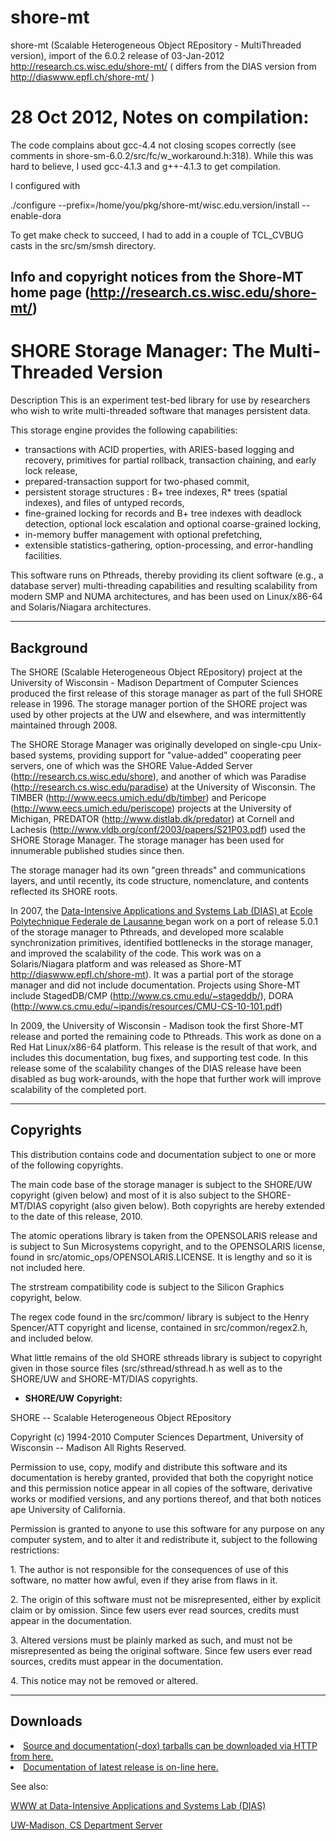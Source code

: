 shore-mt
========

shore-mt (Scalable Heterogeneous Object REpository - MultiThreaded version), import of the 6.0.2 release of 03-Jan-2012  http://research.cs.wisc.edu/shore-mt/ ( differs from the DIAS version from http://diaswww.epfl.ch/shore-mt/ )



28 Oct 2012, Notes on compilation:
==================================

The code complains about gcc-4.4 not closing scopes correctly (see comments in shore-sm-6.0.2/src/fc/w_workaround.h:318).
While this was hard to believe, I used gcc-4.1.3 and g++-4.1.3 to get compilation.

I configured with

./configure --prefix=/home/you/pkg/shore-mt/wisc.edu.version/install --enable-dora

To get make check to succeed, I had to add in a couple of TCL_CVBUG casts in the src/sm/smsh directory.



Info and copyright notices from the Shore-MT home page 
(http://research.cs.wisc.edu/shore-mt/) 
-------------------------------------------------------

<h1>SHORE Storage Manager: The Multi-Threaded Version</h1>

<p>
Description</a></h2>
This is an experiment test-bed library for use by researchers who wish to write multi-threaded software that manages persistent data.<p>
This storage engine provides the following capabilities:<ul>
<li>transactions with ACID properties, with ARIES-based logging and recovery, primitives for partial rollback, transaction chaining, and early lock release,</li><li>prepared-transaction support for two-phased commit,</li><li>persistent storage structures : B+ tree indexes, R* trees (spatial indexes), and files of untyped records,</li><li>fine-grained locking for records and B+ tree indexes with deadlock detection, optional lock escalation and optional coarse-grained locking,</li><li>in-memory buffer management with optional prefetching,</li><li>extensible statistics-gathering, option-processing, and error-handling facilities.</li></ul>
<p>
This software runs on Pthreads, thereby providing its client software (e.g., a database server) multi-threading capabilities and resulting scalability from modern SMP and NUMA architectures, and has been used on Linux/x86-64 and Solaris/Niagara architectures.
<hr>
<h2><a class="anchor" name="Background">
Background</a></h2>
The SHORE (Scalable Heterogeneous Object REpository) project at the University of Wisconsin - Madison Department of Computer Sciences produced the first release of this storage manager as part of the full SHORE release in 1996. The storage manager portion of the SHORE project was used by other projects at the UW and elsewhere, and was intermittently maintained through 2008.<p>
The SHORE Storage Manager was originally developed on single-cpu Unix-based systems, providing support for "value-added" cooperating peer servers, one of which was the SHORE Value-Added Server (<a href="http://research.cs.wisc.edu/shore">http://research.cs.wisc.edu/shore</a>), and another of which was Paradise (<a href="http://research.cs.wisc.edu/paradise">http://research.cs.wisc.edu/paradise</a>) at the University of Wisconsin. The TIMBER (<a href="http://www.eecs.umich.edu/db/timber">http://www.eecs.umich.edu/db/timber</a>) and Pericope (<a href="http://www.eecs.umich.edu/periscope">http://www.eecs.umich.edu/periscope</a>) projects at the University of Michigan, PREDATOR (<a href="http://www.distlab.dk/predator">http://www.distlab.dk/predator</a>) at Cornell and Lachesis (<a href="http://www.vldb.org/conf/2003/papers/S21P03.pdf">http://www.vldb.org/conf/2003/papers/S21P03.pdf</a>) used the SHORE Storage Manager. The storage manager has been used for innumerable published studies since then.<p>
The storage manager had its own "green threads" and communications layers, and until recently, its code structure, nomenclature, and contents reflected its SHORE roots.<p>
In 2007, the 
<A HREF="http://dias.epfl.ch/">
Data-Intensive Applications and Systems Lab (DIAS)
</A>
at 
<A HREF="http://epfl.ch/">
Ecole Polytechnique Federale de Lausanne
</A>
began work on a port of release 5.0.1 of the storage manager to Pthreads, and developed more scalable synchronization primitives, identified bottlenecks in the storage manager, and improved the scalability of the code. This work was on a Solaris/Niagara platform and was released as Shore-MT <a href="http://diaswww.epfl.ch/shore-mt">http://diaswww.epfl.ch/shore-mt</a>). It was a partial port of the storage manager and did not include documentation. Projects using Shore-MT include StagedDB/CMP (<a href="http://www.cs.cmu.edu/~stageddb/">http://www.cs.cmu.edu/~stageddb/</a>), DORA (<a href="http://www.cs.cmu.edu/~ipandis/resources/CMU-CS-10-101.pdf">http://www.cs.cmu.edu/~ipandis/resources/CMU-CS-10-101.pdf</a>)<p>
In 2009, the University of Wisconsin - Madison took the first Shore-MT release and ported the remaining code to Pthreads. This work as done on a Red Hat Linux/x86-64 platform. This release is the result of that work, and includes this documentation, bug fixes, and supporting test code. In this release some of the scalability changes of the DIAS release have been disabled as bug work-arounds, with the hope that further work will improve scalability of the completed port.
<hr>
<h2><a class="anchor" name="Copyrights">
Copyrights</a></h2>
This distribution contains code and documentation subject to one or more of the following copyrights.<p>
The main code base of the storage manager is subject to the SHORE/UW copyright (given below) and most of it is also subject to the SHORE-MT/DIAS copyright (also given below). Both copyrights are hereby extended to the date of this release, 2010.<p>
The atomic operations library is taken from the OPENSOLARIS release and is subject to Sun Microsystems copyright, and to the OPENSOLARIS license, found in src/atomic_ops/OPENSOLARIS.LICENSE. It is lengthy and so it is not included here.<p>
The strstream compatibility code 
is subject to the Silicon Graphics copyright, below.<p>
The regex code 
found in the src/common/ library 
is subject to the Henry Spencer/ATT copyright and license, contained in src/common/regex2.h, 
and included below.<p>
What little remains of the old SHORE sthreads library is subject to copyright given in those source files (src/sthread/sthread.h as well as to the SHORE/UW and SHORE-MT/DIAS copyrights.<p>
<ul>
<li><b>SHORE/UW</b> <b>Copyright:</b> </li></ul>
<p>
SHORE -- Scalable Heterogeneous Object REpository<p>
Copyright (c) 1994-2010 Computer Sciences Department, University of Wisconsin -- Madison All Rights Reserved.<p>
Permission to use, copy, modify and distribute this software and its documentation is hereby granted, provided that both the copyright notice and this permission notice appear in all copies of the software, derivative works or modified versions, and any portions thereof, and that both notices ape University of California.<p>
Permission is granted to anyone to use this software for any purpose on any computer system, and to alter it and redistribute it, subject to the following restrictions:<p>
1. The author is not responsible for the consequences of use of this software, no matter how awful, even if they arise from flaws in it.<p>
2. The origin of this software must not be misrepresented, either by explicit claim or by omission. Since few users ever read sources, credits must appear in the documentation.<p>
3. Altered versions must be plainly marked as such, and must not be misrepresented as being the original software. Since few users ever read sources, credits must appear in the documentation.<p>
4. This notice may not be removed or altered.
<HR>
<h2><a class="anchor" name="Downloads">
Downloads</a></h2>
<p>

<LI><A HREF="http://research.cs.wisc.edu/shore-mt/ftp/">
Source and documentation(-dox) tarballs can be downloaded via HTTP from here.
</A> 


<LI><A HREF="http://research.cs.wisc.edu/shore-mt/onlinedoc/html/index.html">
Documentation of latest release is on-line here.
</A> 

<P>
See also:
<P>
<A HREF="http://diaswww.epfl.ch/">
WWW at Data-Intensive Applications and Systems Lab (DIAS)
</A>
<P>
<A HREF="http://www.cs.wisc.edu/">
UW-Madison, CS Department Server
</A>
